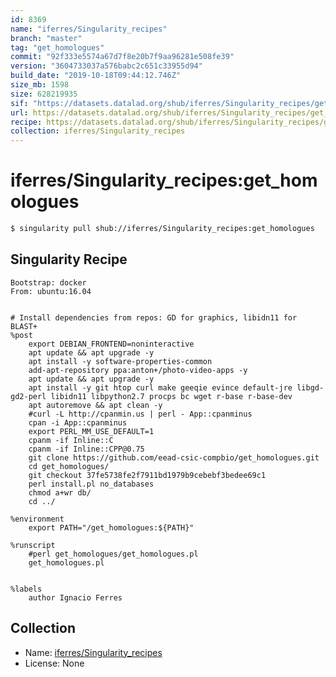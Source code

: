 ```yaml
---
id: 8369
name: "iferres/Singularity_recipes"
branch: "master"
tag: "get_homologues"
commit: "92f333e5574a67d7f8e20b7f9aa96281e508fe39"
version: "3604733037a576babc2c651c33955d94"
build_date: "2019-10-18T09:44:12.746Z"
size_mb: 1598
size: 628219935
sif: "https://datasets.datalad.org/shub/iferres/Singularity_recipes/get_homologues/2019-10-18-92f333e5-36047330/3604733037a576babc2c651c33955d94.simg"
url: https://datasets.datalad.org/shub/iferres/Singularity_recipes/get_homologues/2019-10-18-92f333e5-36047330/
recipe: https://datasets.datalad.org/shub/iferres/Singularity_recipes/get_homologues/2019-10-18-92f333e5-36047330/Singularity
collection: iferres/Singularity_recipes
---
```


# iferres/Singularity_recipes:get_homologues

```bash
$ singularity pull shub://iferres/Singularity_recipes:get_homologues
```

## Singularity Recipe

```singularity
Bootstrap: docker
From: ubuntu:16.04


# Install dependencies from repos: GD for graphics, libidn11 for BLAST+
%post
	export DEBIAN_FRONTEND=noninteractive
	apt update && apt upgrade -y
	apt install -y software-properties-common
	add-apt-repository ppa:anton+/photo-video-apps -y
	apt update && apt upgrade -y
	apt install -y git htop curl make geeqie evince default-jre libgd-gd2-perl libidn11 libpython2.7 procps bc wget r-base r-base-dev
	apt autoremove && apt clean -y
	#curl -L http://cpanmin.us | perl - App::cpanminus
	cpan -i App::cpanminus
	export PERL_MM_USE_DEFAULT=1
	cpanm -if Inline::C 
	cpanm -if Inline::CPP@0.75
	git clone https://github.com/eead-csic-compbio/get_homologues.git
	cd get_homologues/
	git checkout 37fe5738fe2f7911bd1979b9cebebf3bedee69c1
	perl install.pl no_databases
	chmod a+wr db/
	cd ../

%environment 
	export PATH="/get_homologues:${PATH}"

%runscript
	#perl get_homologues/get_homologues.pl
	get_homologues.pl
	

%labels
	author Ignacio Ferres
```

## Collection

 - Name: [iferres/Singularity_recipes](https://github.com/iferres/Singularity_recipes)
 - License: None

